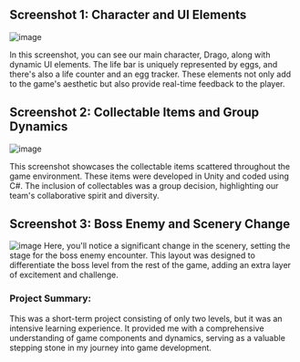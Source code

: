 ## **Screenshot 1: Character and UI Elements**

![image](https://github.com/Durand-P/Dragos_Quest_GameDev/assets/101646966/d32a220f-75ce-4f36-b235-b18b8af156b3)

In this screenshot, you can see our main character, Drago, along with dynamic UI elements. 
The life bar is uniquely represented by eggs, and there's also a life counter and an egg tracker. 
These elements not only add to the game's aesthetic but also provide real-time feedback to the player.

## **Screenshot 2: Collectable Items and Group Dynamics**


![image](https://github.com/Durand-P/Dragos_Quest_GameDev/assets/101646966/f596b0b1-ddb4-471f-bc0a-73796dfb43f7)

This screenshot showcases the collectable items scattered throughout the game environment. 
These items were developed in Unity and coded using C#. 
The inclusion of collectables was a group decision, highlighting our team's collaborative spirit and diversity.

## **Screenshot 3: Boss Enemy and Scenery Change**

![image](https://github.com/Durand-P/Dragos_Quest_GameDev/assets/101646966/ae0be890-d7e0-4b43-9a43-730d8a5a15dc)
Here, you'll notice a significant change in the scenery, setting the stage for the boss enemy encounter. 
This layout was designed to differentiate the boss level from the rest of the game, adding an extra layer of excitement and challenge.

### **Project Summary:**
This was a short-term project consisting of only two levels, but it was an intensive learning experience. It provided me with a comprehensive understanding of game components and dynamics, serving as a valuable stepping stone in my journey into game development.
